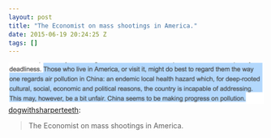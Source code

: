```yaml
---
layout: post
title: "The Economist on mass shootings in America."
date: 2015-06-19 20:24:25 Z
tags: []
---
```

![](/media/2015/06/121943598264.png)
[dogwithsharperteeth](http://dogwithsharperteeth.tumblr.com/post/121940397461/the-economist-on-mass-shootings-in-america):

> The Economist on mass shootings in America.
